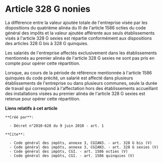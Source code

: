 # Article 328 G nonies

La différence entre la valeur ajoutée totale de l'entreprise visée par les dispositions du quatrième alinéa du III de
l'article 1586 octies du code général des impôts et la valeur ajoutée afférente aux seuls établissements visés à l'article
328 G sexies est répartie conformément aux dispositions des articles 328 G bis à 328 G quinquies. 

Les salariés de l'entreprise affectés exclusivement dans les établissements mentionnés au premier alinéa de l'article 328 G
sexies ne sont pas pris en compte pour opérer cette répartition. 

Lorsque, au cours de la période de référence mentionnée à l'article 1586 quinquies du code précité, un salarié est affecté
dans plusieurs établissements de l'entreprise ou dans plusieurs communes, seule la durée de travail qui correspond à
l'affectation hors des établissements accueillant des installations visées au premier alinéa de l'article 328 G sexies est
retenue pour opérer cette répartition.

**Liens relatifs à cet article**

	**Créé par**:

	  - Décret n°2010-628 du 9 juin 2010 - art. 1

	**Cite**:

	  - Code général des impôts, annexe 3, CGIAN3. - art. 328 G bis (V)
	  - Code général des impôts, annexe 3, CGIAN3. - art. 328 G sexies (V)
	  - Code général des impôts, CGI. - art. 1586 octies (V)
	  - Code général des impôts, CGI. - art. 1586 quinquies (V)
